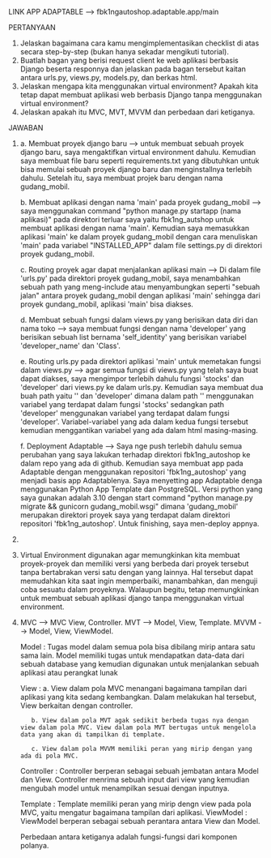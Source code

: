 LINK APP ADAPTABLE --> fbk1ngautoshop.adaptable.app/main


PERTANYAAN
1. Jelaskan bagaimana cara kamu mengimplementasikan checklist di atas secara step-by-step (bukan hanya sekadar mengikuti tutorial).
2. Buatlah bagan yang berisi request client ke web aplikasi berbasis Django beserta responnya dan jelaskan pada bagan tersebut kaitan antara urls.py, views.py, models.py, dan berkas html.
3. Jelaskan mengapa kita menggunakan virtual environment? Apakah kita tetap dapat membuat aplikasi web berbasis Django tanpa menggunakan virtual environment?
4. Jelaskan apakah itu MVC, MVT, MVVM dan perbedaan dari ketiganya.

JAWABAN
1. a. Membuat proyek django baru --> untuk membuat sebuah proyek django baru, saya mengaktifkan virtual environment dahulu. Kemudian saya    membuat file baru seperti requirements.txt yang dibutuhkan untuk bisa memulai sebuah proyek django baru dan menginstallnya terlebih dahulu. Setelah itu, saya membuat projek baru dengan nama gudang_mobil. 

   b. Membuat aplikasi dengan nama 'main' pada proyek gudang_mobil --> saya menggunakan command "python manage.py startapp (nama aplikasi)" pada direktori terluar saya yaitu fbk1ng_autshop untuk membuat aplikasi dengan nama 'main'. Kemudian saya memasukkan aplikasi 'main' ke dalam proyek gudang_mobil dengan cara menuliskan 'main' pada variabel "INSTALLED_APP" dalam file settings.py di direktori proyek gudang_mobil.

   c. Routing proyek agar dapat menjalankan aplikasi main --> Di dalam file 'urls.py' pada direktori proyek gudang_mobil, saya menambahkan sebuah path yang meng-include atau menyambungkan seperti "sebuah jalan" antara proyek gudang_mobil dengan aplikasi 'main' sehingga dari proyek gundang_mobil, aplikasi 'main' bisa diakses.

   d.  Membuat sebuah fungsi dalam views.py yang berisikan data diri dan nama toko --> saya membuat fungsi dengan nama 'developer' yang berisikan sebuah list bernama 'self_identity' yang berisikan variabel 'developer_name' dan 'Class'. 

   e. Routing urls.py pada direktori aplikasi 'main' untuk memetakan fungsi dalam views.py --> agar semua fungsi di views.py yang telah saya buat dapat diakses, saya mengimpor terlebih dahulu fungsi 'stocks' dan 'developer' dari views.py ke dalam urls.py. Kemudian saya membuat dua buah path yaitu '' dan 'developer' dimana dalam path '' menggunakan variabel yang terdapat dalam fungsi 'stocks' sedangkan path 'developer' menggunakan variabel yang terdapat dalam fungsi 'developer'. Variabel-variabel yang ada dalam kedua fungsi tersebut kemudian menggantikan variabel yang ada dalam html masing-masing.

   f. Deployment Adaptable --> Saya nge push terlebih dahulu semua perubahan yang saya lakukan terhadap direktori fbk1ng_autoshop ke dalam repo yang ada di github. Kemudian saya membuat app pada Adaptable dengan menggunakan repositori 'fbk1ng_autoshop' yang menjadi basis app Adaptablenya. Saya menyetting app Adaptable denga menggunakan Python App Template dan PostgreSQL. Versi python yang saya gunakan adalah 3.10 dengan start command "python manage.py migrate && gunicorn gudang_mobil.wsgi" dimana 'gudang_mobil' merupakan direktori proyek saya yang terdapat dalam direktori repositori 'fbk1ng_autoshop'. Untuk finishing, saya men-deploy appnya.

2. 

3. Virtual Environment digunakan agar memungkinkan kita membuat proyek-proyek dan memiliki versi yang berbeda dari proyek tersebut tanpa bertabrakan versi satu dengan yang lainnya. Hal tersebut dapat memudahkan kita saat ingin memperbaiki, manambahkan, dan menguji coba sesuatu dalam proyeknya. Walaupun begitu, tetap memungkinkan untuk membuat sebuah aplikasi django tanpa menggunakan virtual environment.

4. MVC --> MVC View, Controller. 
   MVT --> Model, View, Template. 
   MVVM --> Model, View, ViewModel. 

   Model : Tugas model dalam semua pola bisa dibilang mirip antara satu sama lain. Model memiliki tugas untuk mendapatkan data-data dari sebuah database yang kemudian digunakan untuk menjalankan sebuah aplikasi atau perangkat lunak

   View : a. View dalam pola MVC menangani bagaimana tampilan dari aplikasi yang kita sedang kembangkan. Dalam melakukan hal tersebut, View berkaitan dengan controller.
          
          b. View dalam pola MVT agak sedikit berbeda tugas nya dengan view dalam pola MVC. View dalam pola MVT bertugas untuk mengelola data yang akan di tampilkan di template.

          c. View dalam pola MVVM memiliki peran yang mirip dengan yang ada di pola MVC.

   Controller : Controller berperan sebagai sebuah jembatan antara Model dan View. Controller menrima sebuah input dari view yang kemudian mengubah model untuk menampilkan sesuai dengan inputnya.

   Template : Template memiliki peran yang mirip dengn view pada pola MVC, yaitu mengatur bagaimana tampilan dari aplikasi.
   ViewModel : ViewModel berperan sebagai sebuah perantara antara View dan Model.

   Perbedaan antara ketiganya adalah fungsi-fungsi dari komponen polanya.